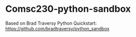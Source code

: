 # Comsc230-python-sandbox

Based on Brad Traversy Python Quickstart:
https://github.com/bradtraversy/python_sandbox
